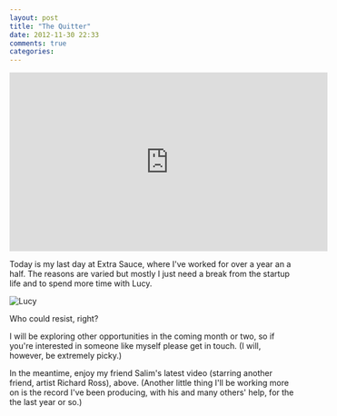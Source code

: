 ```yaml
---
layout: post
title: "The Quitter"
date: 2012-11-30 22:33
comments: true
categories: 
---
```


<iframe width="560" height="315" src="http://www.youtube.com/embed/oGLo6Krgi_A" frameborder="0" allowfullscreen></iframe>

Today is my last day at Extra Sauce, where I've worked for over a year an a half. The reasons are varied but mostly I just need a break from the startup life and to spend more time with Lucy.

![Lucy](http://farm9.staticflickr.com/8336/8118228803_36b0a44fca_z.jpg)

Who could resist, right?

I will be exploring other opportunities in the coming month or two, so if you're interested in someone like myself please get in touch. (I will, however, be extremely picky.)

In the meantime, enjoy my friend Salim's latest video (starring another friend, artist Richard Ross), above. (Another little thing I'll be working more on is the record I've been producing, with his and many others' help, for the the last year or so.)
